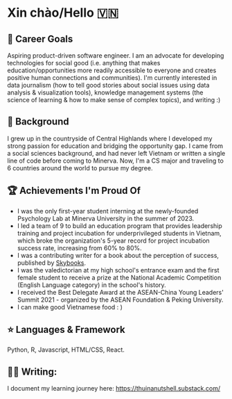 # Xin chào/Hello 🇻🇳

## 🎯 Career Goals
Aspiring product-driven software engineer. I am an advocate for developing technologies for social good (i.e. anything that makes education/opportunities more readily accessible to everyone and creates positive human connections and communities). I'm currently interested in data journalism (how to tell good stories about social issues using data analysis & visualization tools), knowledge management systems (the science of learning & how to make sense of complex topics), and writing :) 

## 🌱 Background
I grew up in the countryside of Central Highlands where I developed my strong passion for education and bridging the opportunity gap. I came from a social sciences background, and had never left Vietnam or written a single line of code before coming to Minerva. Now, I'm a CS major and traveling to 6 countries around the world to pursue my degree. 

## 🏆 Achievements I'm Proud Of
* I was the only first-year student interning at the newly-founded Psychology Lab at Minerva University in the summer of 2023.
* I led a team of 9 to build an education program that provides leadership training and project incubation for underprivileged students in Vietnam, which broke the organization's 5-year record for project incubation success rate, increasing from 60% to 80%.
* I was a contributing writer for a book about the perception of success, published by [Skybooks]([url](https://tiki.vn/sach-mon-qua-cua-su-that-bai-skybooks-ban-quyen-p250339005.html?spid=251585205)).
* I was the valedictorian at my high school's entrance exam and the first female student to receive a prize at the National Academic Competition (English Language category) in the school's history.
* I received the Best Delegate Award at the ASEAN-China Young Leaders' Summit 2021 - organized by the ASEAN Foundation & Peking University.
* I can make good Vietnamese food : )

## ⭐ Languages & Framework
Python, R, Javascript, HTML/CSS, React. 

## 👩‍💻 Writing: 
I document my learning journey here: https://thuinanutshell.substack.com/

